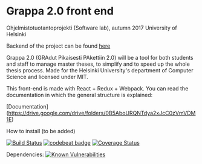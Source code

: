 # Grappa 2.0 front end

Ohjelmistotuotantoprojekti (Software lab), autumn 2017
University of Helsinki

Backend of the project can be found [here](https://github.com/OhtuGrappa2/back-grappa2)

Grappa 2.0 (GRAdut Pikaisesti PAkettiin 2.0) will be a tool for both students and staff to manage master theses, to simplify and to speed up the whole thesis process. Made for the Helsinki University's department of Computer Science and licensed under MIT.

This front-end is made with React + Redux + Webpack. You can read the documentation in which the general structure is explained:

[Documentation] (https://drive.google.com/drive/folders/0B5AboURQNTdya2xJcC0zVmVDM1E)

How to install (to be added)

[![Build Status](https://travis-ci.org/OhtuGrappa2/front-grappa2.svg?branch=master)](https://travis-ci.org/OhtuGrappa2/front-grappa2)
[![codebeat badge](https://codebeat.co/badges/f8837897-9f70-481a-a0be-96db34644fbc)](https://codebeat.co/projects/github-com-ohtugrappa2-front-grappa2-master)
[![Coverage Status](https://coveralls.io/repos/github/OhtuGrappa2/front-grappa2/badge.svg?branch=master)](https://coveralls.io/github/OhtuGrappa2/front-grappa2?branch=master)

Dependencies: [![Known Vulnerabilities](https://snyk.io/test/github/ohtugrappa2/front-grappa2/badge.svg)](https://snyk.io/test/github/ohtugrappa2/front-grappa2)
